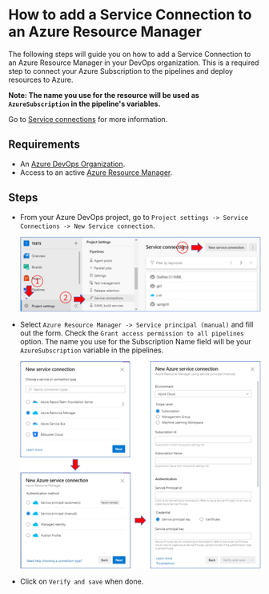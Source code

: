 # How to add a Service Connection to an Azure Resource Manager

The following steps will guide you on how to add a Service Connection to an Azure Resource Manager in your DevOps organization. This is a required step to connect your Azure Subscription to the pipelines and deploy resources to Azure.

**Note: The name you use for the resource will be used as `AzureSubscription` in the pipeline's variables.**

Go to [Service connections](https://docs.microsoft.com/en-us/azure/devops/pipelines/library/service-endpoints?view=azure-devops&tabs=yaml) for more information.

## Requirements

- An [Azure DevOps Organization](https://docs.microsoft.com/en-us/azure/devops/organizations/accounts/create-organization?view=azure-devops).
- Access to an active [Azure Resource Manager](https://docs.microsoft.com/en-us/azure/azure-resource-manager/management/overview).

## Steps

- From your Azure DevOps project, go to `Project settings -> Service Connections -> New Service connection`.

  ![addARMServiceConnection1](./media/addARMServiceConnection1.png)

- Select `Azure Resource Manager -> Service principal (manual)` and fill out the form. Check the `Grant access permission to all pipelines` option. The name you use for the Subscription Name field will be your `AzureSubscription` variable in the pipelines.

  ![addARMServiceConnection2](./media/addARMServiceConnection2.png)

- Click on `Verify and save` when done.
